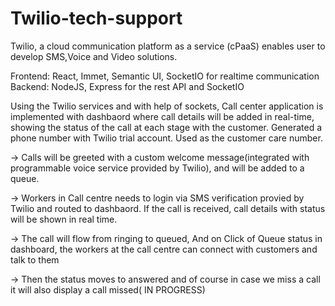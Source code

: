 # Twilio-tech-support

Twilio, a cloud communication platform as a service (cPaaS) enables user to develop SMS,Voice and Video solutions.

Frontend: React, Immet, Semantic UI, SocketIO for realtime communication
Backend: NodeJS, Express for the rest API and SocketIO  

Using the Twilio services and with help of sockets, 
Call center application is implemented with dashbaord where call details will be added in real-time, showing the status of the call at each stage with the customer.
Generated a phone number with Twilio trial account. Used as the customer care number.

-> Calls will be greeted with a custom welcome message(integrated with programmable voice service provided by Twilio), and will be added to a queue.

-> Workers in Call centre needs to login via SMS verification provied by Twilio and routed to dashbaord. If the call is received, 
   call details with status will be shown in real time.
   
-> The call will flow from ringing to queued, And on Click of Queue status in dashboard, the workers at the call centre can connect with customers and talk to them

-> Then the status moves to answered and of course in case we miss a call it will also display a call missed( IN PROGRESS)
